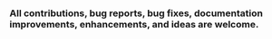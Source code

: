 
### All contributions, bug reports, bug fixes, documentation improvements, enhancements, and ideas are welcome.
